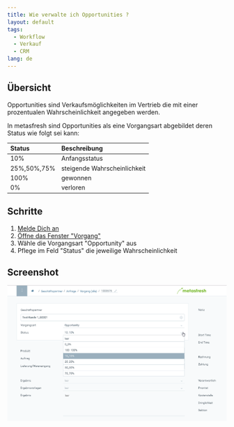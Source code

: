 ```yaml
---
title: Wie verwalte ich Opportunities ?
layout: default
tags:
  - Workflow
  - Verkauf
  - CRM
lang: de
---
```


## Übersicht
Opportunities sind Verkaufsmöglichkeiten im Vertrieb die mit einer  prozentualen Wahrscheinlichkeit angegeben werden.

In metasfresh sind Opportunities als eine Vorgangsart abgebildet deren Status wie folgt sei kann:

| Status     | Beschreibung     |
| :------------- | :------------- |
| 10%        |  Anfangsstatus
| 25%,50%,75%| steigende Wahrscheinlichkeit
| 100% | gewonnen
| 0% | verloren



## Schritte

1. [Melde Dich an](Anmeldung)
1. [Öffne das Fenster "Vorgang"](Menu)
1. Wähle die Vorgangsart "Opportunity" aus
1. Pflege im Feld "Status" die jeweilige Wahrscheinlichkeit


## Screenshot

![](assets/CRM_Vorgang_Opportunities-9bb57.png)
